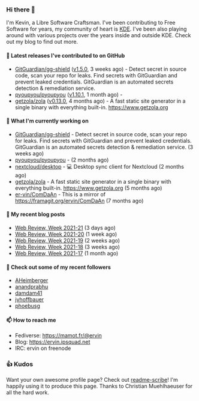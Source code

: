 ### Hi there 👋

I'm Kevin, a Libre Software Craftsman. I've been contributing to Free Software for years,
my community of heart is [KDE](https://kde.org). I've been also playing around with various
projects over the years inside and outside KDE. Check out my blog to find out more.

#### 🔭 Latest releases I've contributed to on GitHub

- [GitGuardian/gg-shield](https://github.com/GitGuardian/gg-shield) ([v1.5.0](https://github.com/GitGuardian/gg-shield/releases/tag/v1.5.0), 3 weeks ago) - Detect secret in source code, scan your repo for leaks. Find secrets with GitGuardian and prevent leaked credentials. GitGuardian is an automated secrets detection &amp; remediation service.
- [pyoupyou/pyoupyou](https://github.com/pyoupyou/pyoupyou) ([v1.10.1](https://github.com/pyoupyou/pyoupyou/releases/tag/v1.10.1), 1 month ago) - 
- [getzola/zola](https://github.com/getzola/zola) ([v0.13.0](https://github.com/getzola/zola/releases/tag/v0.13.0), 4 months ago) - A fast static site generator in a single binary with everything built-in. https://www.getzola.org

#### 🌱 What I'm currently working on

- [GitGuardian/gg-shield](https://github.com/GitGuardian/gg-shield) - Detect secret in source code, scan your repo for leaks. Find secrets with GitGuardian and prevent leaked credentials. GitGuardian is an automated secrets detection &amp; remediation service. (3 weeks ago)
- [pyoupyou/pyoupyou](https://github.com/pyoupyou/pyoupyou) -  (2 months ago)
- [nextcloud/desktop](https://github.com/nextcloud/desktop) - 💻 Desktop sync client for Nextcloud (2 months ago)
- [getzola/zola](https://github.com/getzola/zola) - A fast static site generator in a single binary with everything built-in. https://www.getzola.org (5 months ago)
- [er-vin/ComDaAn](https://github.com/er-vin/ComDaAn) - This is a mirror of https://framagit.org/ervin/ComDaAn (7 months ago)

#### 📜 My recent blog posts

- [Web Review, Week 2021-21](https://ervin.ipsquad.net/blog/2021/05/28/web-review-week-2021-21/) (3 days ago)
- [Web Review, Week 2021-20](https://ervin.ipsquad.net/blog/2021/05/21/web-review-week-2021-20/) (1 week ago)
- [Web Review, Week 2021-19](https://ervin.ipsquad.net/blog/2021/05/14/web-review-week-2021-19/) (2 weeks ago)
- [Web Review, Week 2021-18](https://ervin.ipsquad.net/blog/2021/05/07/web-review-week-2021-18/) (3 weeks ago)
- [Web Review, Week 2021-17](https://ervin.ipsquad.net/blog/2021/04/30/web-review-week-2021-17/) (1 month ago)

#### 👯 Check out some of my recent followers

- [AHeimberger](https://github.com/AHeimberger)
- [anandprabhu](https://github.com/anandprabhu)
- [damdam41](https://github.com/damdam41)
- [jvhoffbauer](https://github.com/jvhoffbauer)
- [phoebusg](https://github.com/phoebusg)

#### 📫 How to reach me

- Fediverse: https://mamot.fr/@ervin
- Blog: https://ervin.ipsquad.net
- IRC: ervin on freenode

### 👍 Kudos

Want your own awesome profile page? Check out [readme-scribe](https://github.com/muesli/readme-scribe)!
I'm happily using it to produce this page. Thanks to Christian Muehlhaeuser for all the hard work.

